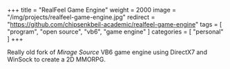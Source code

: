 +++
title = "RealFeel Game Engine"
weight = 2000
image = "/img/projects/realfeel-game-engine.jpg"
redirect = "https://github.com/chipsenkbeil-academic/realfeel-game-engine"
tags = [ "program", "open source", "vb6", "game engine" ]
categories = [ "personal" ]
+++

Really old fork of _Mirage Source_ VB6 game engine using DirectX7 and WinSock
to create a 2D MMORPG.

